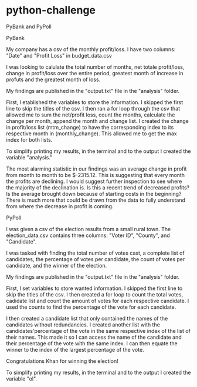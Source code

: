 # python-challenge
PyBank and PyPoll

PyBank

My company has a csv of the monthly profit/loss. I have two columns: "Date" and "Profit Loss" in budget_data.csv

I was looking to calulate the total number of months, net totale profit/loss, change in profit/loss over the entire period, greatest month of increase in profuts and the greatest month of loss.

My findings are published in the "output.txt" file in the "analysis" folder.

First, I etablished the variables to store the information. I skipped the first line to skip the titles of the csv. I then ran a for loop through the csv that allowed me to sum the net/profit loss, count the months, calculate the change per month, append the month and change list. I created the change in profit/loss list (mtm_change) to have the corresponding index to its respective month in (monthly_change). This allowed me to get the max index for both lists. 

To simplify printing my results, in the terminal and to the output I created the variable "analysis." 

The most alarming statistic in our findings was an average change in profit from month to month to be $-2315.12. This is suggesting that every month the profits are declining. I would suggest further inspection to see where the majority of the declination is. Is this a recent trend of decreased profits? Is the average brought down because of starting costs in the beginning? There is much more that could be drawn from the data to fully understand from where the decrease in profit is coming.


PyPoll

I was given a csv of the election results from a small rural town. The election_data.csv contains three columns: "Voter ID", "County", and "Candidate".

I was tasked with finding the total number of votes cast, a complete list of candidates, the percentage of votes per candidate, the count of votes per candidate, and the winner of the election.

My findings are published in the "output.txt" file in the "analysis" folder.

First, I set variables to store wanted information. I skipped the first line to skip the titles of the csv. I then created a for loop to count the total votes, cadidate list and count the amount of votes for each respective candidate. I used the counts to find the percentage of the vote for each candidate.  

I then created a candidate list that only contained the names of the candidates without redundancies. I created another list with the candidates'percentage of the vote in the same respective index of the list of their names. This made it so I can access the name of the candidate and their percentage of the vote with the same index. I can then equate the winner to the index of the largest percentage of the vote. 

Congratulations Khan for winning the election!

To simplify printing my results, in the terminal and to the output I created the variable "ol". 